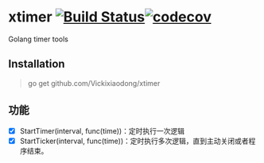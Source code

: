 # xtimer [![Build Status](https://travis-ci.org/Vickixiaodong/xtimer.svg?branch=master)](https://travis-ci.org/Vickixiaodong/xtimer)[![codecov](https://codecov.io/gh/Vickixiaodong/xtimer/branch/master/graph/badge.svg)](https://codecov.io/gh/Vickixiaodong/xtimer)
Golang timer tools

## Installation
> go get github.com/Vickixiaodong/xtimer

## 功能
- [x] StartTimer(interval, func(time))：定时执行一次逻辑
- [x] StartTicker(interval, func(time))：定时执行多次逻辑，直到主动关闭或者程序结束。
